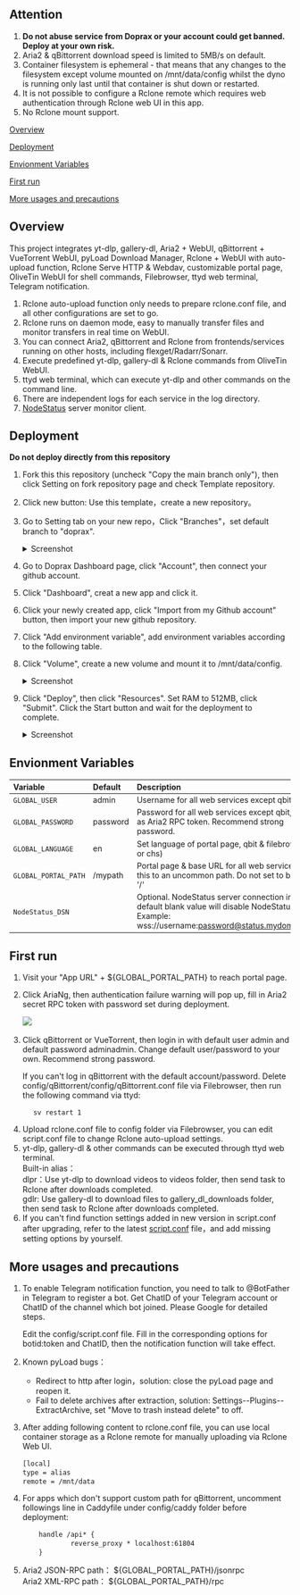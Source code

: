 ## Attention

 1. **Do not abuse service from Doprax or your account could get banned. Deploy at your own risk.**
 2. Aria2 & qBittorrent download speed is limited to 5MB/s on default.
 3. Container filesystem is ephemeral - that means that any changes to the filesystem except volume mounted on /mnt/data/config whilst the dyno is running only last until that container is shut down or restarted.
 4. It is not possible to configure a Rclone remote which requires web authentication through Rclone web UI in this app.
 5. No Rclone mount support.


[Overview](#Overview)

[Deployment](#Deployment)

[Envionment Variables](#Envionment_Variables)

[First run](#first)  

[More usages and precautions](#more)  

## <a id="Overview"></a>Overview

This project integrates yt-dlp, gallery-dl, Aria2 + WebUI, qBittorrent + VueTorrent WebUI, pyLoad Download Manager, Rclone + WebUI with auto-upload function, Rclone Serve HTTP & Webdav, customizable portal page, OliveTin WebUI for shell commands, Filebrowser, ttyd web terminal, Telegram notification.

 1. Rclone auto-upload function only needs to prepare rclone.conf file, and all other configurations are set to go.
 2. Rclone runs on daemon mode, easy to manually transfer files and monitor transfers in real time on WebUI.
 3. You can connect Aria2, qBittorrent and Rclone from frontends/services running on other hosts, including flexget/Radarr/Sonarr.
 4. Execute predefined yt-dlp, gallery-dl & Rclone commands from OliveTin WebUI.
 5. ttyd web terminal, which can execute yt-dlp and other commands on the command line.
 6. There are independent logs for each service in the log directory.
 7. [NodeStatus](https://github.com/cokemine/nodestatus) server monitor client.

## <a id="Deployment"></a>Deployment

 **Do not deploy directly from this repository** 

 1. Fork this this repository (uncheck "Copy the main branch only"), then click Setting on fork repository page and check Template repository.
 2. Click new button: Use this template，create a new repository。
 3. Go to Setting tab on your new repo，Click "Branches"，set default branch to "doprax".
 
    <details>
    <summary>Screenshot</summary>

    ![avatar](/screenshots/branch.png)

    </details>

 3. Go to Doprax Dashboard page, click "Account",  then connect your github account.
 4. Click "Dashboard", creat a new app and click it.
 5. Click your newly created app, click "Import from my Github account" button, then import your new github repository.
 6. Click "Add environment variable", add environment variables according to the following table.
 7. Click "Volume", create a new volume and mount it to /mnt/data/config.
 
    <details>
    <summary>Screenshot</summary>

    ![avatar](/screenshots/volume.png)

    </details>

 7. Click "Deploy", then click "Resources". Set RAM to 512MB, click "Submit". Click the Start button and wait for the deployment to complete.

    <details>
    <summary>Screenshot</summary>

    ![avatar](/screenshots/deploy.png)

    </details>

## <a id="Envionment_Variables"></a>Envionment Variables

| Variable | Default | Description |
| :--- | :--- | :--- |
| `GLOBAL_USER` | admin | Username for all web services except qbit |
| `GLOBAL_PASSWORD` | password | Password for all web services except qbit, double as Aria2 RPC token. Recommend strong password. |
| `GLOBAL_LANGUAGE` | en | Set language of portal page, qbit & filebrowser.(en or chs) |
| `GLOBAL_PORTAL_PATH` | /mypath | Portal page & base URL for all web services. Set this to an uncommon path. Do not set to blank or '/' |
| `NodeStatus_DSN` | | Optional. NodeStatus server connection info, default blank value will disable NodeStatus. Example: wss://username:password@status.mydomain.com |


## <a id="first"></a>First run

   1. Visit your "App URL" + ${GLOBAL_PORTAL_PATH} to reach portal page.
   2. Click AriaNg, then authentication failure warning will pop up, fill in Aria2 secret RPC token with password set during deployment.  

         <img src="https://user-images.githubusercontent.com/98247050/165651080-b1b79ba6-7cc0-4c7c-b65b-fbc4256f59f9.png"  width="700"/>

   3. Click qBittorrent or VueTorrent, then login in with default user admin and default password adminadmin. Change default user/password to your own. Recommend strong password.

      If you can't log in qBittorrent with the default account/password. Delete config/qBittorrent/config/qBittorrent.conf file via Filebrowser, then run the following command via ttyd:

```
      sv restart 1
```  
   4. Upload rclone.conf file to config folder via Filebrowser, you can edit script.conf file to change Rclone auto-upload settings.
   5. yt-dlp, gallery-dl & other commands can be executed through ttyd web terminal.   
      Built-in alias：  
      dlpr：Use yt-dlp to download videos to videos folder, then send task to Rclone after downloads completed.   
      gdlr: Use gallery-dl to download files to gallery_dl_downloads folder, then send task to Rclone after downloads completed.  
   6. If you can't find function settings added in new version in script.conf after upgrading, refer to the latest [script.conf](https://github.com/wy580477/Leech-AIO-APP-EX/blob/doprax/content/script.conf) file，and add missing setting options by yourself.

## <a id="more"></a>More usages and precautions

 1. To enable Telegram notification function, you need to talk to @BotFather in Telegram to register a bot. Get ChatID of your Telegram account or ChatID of the channel which bot joined. Please Google for detailed steps.
 
    Edit the config/script.conf file. Fill in the corresponding options for botid:token and ChatID, then the notification function will take effect.
 2. Known pyLoad bugs：
    - Redirect to http after login，solution: close the pyLoad page and reopen it.
    - Fail to delete archives after extraction, solution: Settings--Plugins--ExtractArchive, set "Move to trash instead delete" to off.
 3. After adding following content to rclone.conf file, you can use local container storage as a Rclone remote for manually uploading via Rclone Web UI.

      ```
      [local]
      type = alias
      remote = /mnt/data
      ```

 4. For apps which don't support custom path for qBittorrent, uncomment followings line in Caddyfile under config/caddy folder before deployment:

            handle /api* {       
                    reverse_proxy * localhost:61804
            }

 5. Aria2 JSON-RPC path： \${GLOBAL_PORTAL_PATH}/jsonrpc   
    Aria2 XML-RPC path： \${GLOBAL_PORTAL_PATH}/rpc
